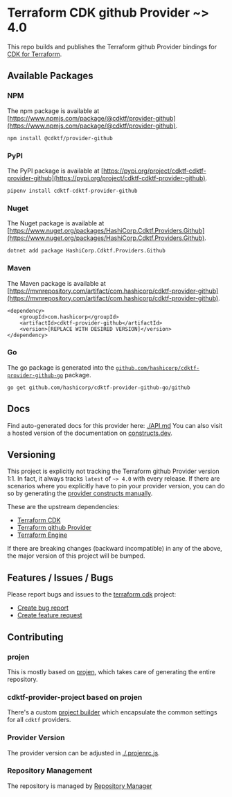 
# Terraform CDK github Provider ~> 4.0

This repo builds and publishes the Terraform github Provider bindings for [CDK for Terraform](https://cdk.tf).

## Available Packages

### NPM

The npm package is available at [https://www.npmjs.com/package/@cdktf/provider-github](https://www.npmjs.com/package/@cdktf/provider-github).

`npm install @cdktf/provider-github`

### PyPI

The PyPI package is available at [https://pypi.org/project/cdktf-cdktf-provider-github](https://pypi.org/project/cdktf-cdktf-provider-github).

`pipenv install cdktf-cdktf-provider-github`

### Nuget

The Nuget package is available at [https://www.nuget.org/packages/HashiCorp.Cdktf.Providers.Github](https://www.nuget.org/packages/HashiCorp.Cdktf.Providers.Github).

`dotnet add package HashiCorp.Cdktf.Providers.Github`

### Maven

The Maven package is available at [https://mvnrepository.com/artifact/com.hashicorp/cdktf-provider-github](https://mvnrepository.com/artifact/com.hashicorp/cdktf-provider-github).

```
<dependency>
    <groupId>com.hashicorp</groupId>
    <artifactId>cdktf-provider-github</artifactId>
    <version>[REPLACE WITH DESIRED VERSION]</version>
</dependency>
```


### Go

The go package is generated into the [`github.com/hashicorp/cdktf-provider-github-go`](https://github.com/hashicorp/cdktf-provider-github-go) package.

`go get github.com/hashicorp/cdktf-provider-github-go/github`

## Docs

Find auto-generated docs for this provider here: [./API.md](./API.md)
You can also visit a hosted version of the documentation on [constructs.dev](https://constructs.dev/packages/@cdktf/provider-github).

## Versioning

This project is explicitly not tracking the Terraform github Provider version 1:1. In fact, it always tracks `latest` of `~> 4.0` with every release. If there are scenarios where you explicitly have to pin your provider version, you can do so by generating the [provider constructs manually](https://cdk.tf/imports).

These are the upstream dependencies:

- [Terraform CDK](https://cdk.tf)
- [Terraform github Provider](https://github.com/terraform-providers/terraform-provider-github)
- [Terraform Engine](https://terraform.io)

If there are breaking changes (backward incompatible) in any of the above, the major version of this project will be bumped.

## Features / Issues / Bugs

Please report bugs and issues to the [terraform cdk](https://cdk.tf) project:

- [Create bug report](https://cdk.tf/bug)
- [Create feature request](https://cdk.tf/feature)

## Contributing

### projen

This is mostly based on [projen](https://github.com/eladb/projen), which takes care of generating the entire repository.

### cdktf-provider-project based on projen

There's a custom [project builder](https://github.com/hashicorp/cdktf-provider-project) which encapsulate the common settings for all `cdktf` providers.

### Provider Version

The provider version can be adjusted in [./.projenrc.js](./.projenrc.js).

### Repository Management

The repository is managed by [Repository Manager](https://github.com/hashicorp/cdktf-repository-manager/)
